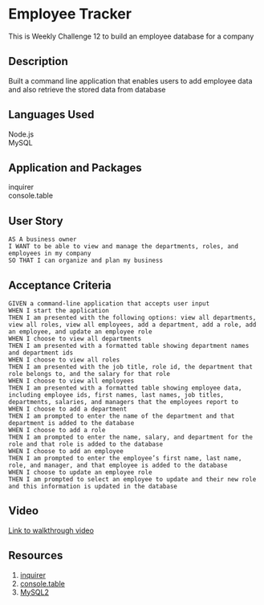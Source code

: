 # Employee Tracker
This is Weekly Challenge 12 to build an employee database for a company

## Description
Built a command line application that enables users to add employee data and also retrieve the stored data from database

## Languages Used
Node.js  
MySQL

## Application and Packages
inquirer  
console.table  

## User Story

```
AS A business owner
I WANT to be able to view and manage the departments, roles, and employees in my company
SO THAT I can organize and plan my business
```

## Acceptance Criteria

```
GIVEN a command-line application that accepts user input
WHEN I start the application
THEN I am presented with the following options: view all departments, view all roles, view all employees, add a department, add a role, add an employee, and update an employee role
WHEN I choose to view all departments
THEN I am presented with a formatted table showing department names and department ids
WHEN I choose to view all roles
THEN I am presented with the job title, role id, the department that role belongs to, and the salary for that role
WHEN I choose to view all employees
THEN I am presented with a formatted table showing employee data, including employee ids, first names, last names, job titles, departments, salaries, and managers that the employees report to
WHEN I choose to add a department
THEN I am prompted to enter the name of the department and that department is added to the database
WHEN I choose to add a role
THEN I am prompted to enter the name, salary, and department for the role and that role is added to the database
WHEN I choose to add an employee
THEN I am prompted to enter the employee’s first name, last name, role, and manager, and that employee is added to the database
WHEN I choose to update an employee role
THEN I am prompted to select an employee to update and their new role and this information is updated in the database
```

## Video

[Link to walkthrough video](https://drive.google.com/file/d/1TQ1TVZ0BO-KAIJngwEACGJvoHwYsRrwp/view)

## Resources

1. [inquirer](https://www.npmjs.com/package/inquirer)
2. [console.table](https://www.npmjs.com/package/console.table)
3. [MySQL2](https://www.npmjs.com/package/mysql2)


